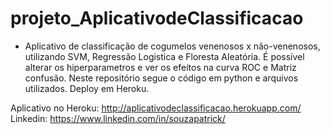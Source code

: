 # projeto_AplicativodeClassificacao

- Aplicativo de classificação de cogumelos venenosos x não-venenosos, utilizando SVM, Regressão Logistica e Floresta Aleatória. É possível alterar os hiperparametros e ver os efeitos na curva ROC e Matriz confusão.
Neste repositório segue o código em python e arquivos utilizados.
Deploy em Heroku.

Aplicativo no Heroku: http://aplicativodeclassificacao.herokuapp.com/
Linkedin: https://www.linkedin.com/in/souzapatrick/
